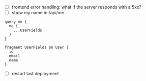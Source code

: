 - [ ] frontend error handling: what if the server responds with a 5xx?
- [ ] show my name in /api/me

```
query me {
  me {
    ...UserFields
  }
}

fragment UserFields on User {
  id
  email
  name
}
```
- [ ] restart last deployment
